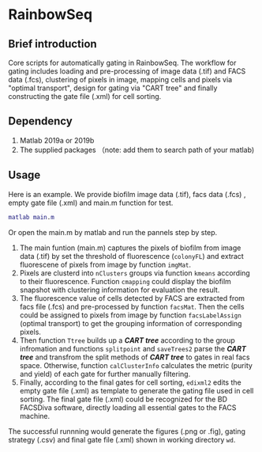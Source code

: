 # RainbowSeq
## Brief introduction
Core scripts for automatically gating in RainbowSeq.
The workflow for gating includes loading and pre-processing of image data (.tif) and FACS data (.fcs), clustering of pixels in image, mapping cells and pixels via "optimal transport", design for gating via "CART tree" and finally constructing the gate file (.xml) for cell sorting.

## Dependency
1. Matlab 2019a or 2019b
2. The supplied packages （note: add them to search path of your matlab)

## Usage 
Here is an example. We provide biofilm image data (.tif), facs data (.fcs) , empty gate file (.xml) and main.m function for test.
```MATLAB
matlab main.m
```  
Or open the main.m by matlab and run the pannels step by step.  

1. The main funtion (main.m) captures the pixels of biofilm from image data (.tif) by set the threshold of fluorescence (`colonyFL`) and extract fluorescene of pixels from image  by function `imgMat`.
2. Pixels are clusterd into `nClusters` groups via function `kmeans` according to their fluorescence. Function `cmapping` could display the biofilm snapshot with clustering information for evaluation the result.
3. The fluorescence value of cells detected by FACS are extracted from facs file (.fcs) and pre-processed by function `facsMat`. Then the cells could be assigned to pixels from image by function `facsLabelAssign` (optimal transport) to get the grouping information of corresponding pixels.
4. Then function `Ttree` builds up a ***CART tree*** according to the group infromation and functions `splitpoint` and `saveTrees2` parse the ***CART tree*** and transfrom the split methods of ***CART tree*** to gates in real facs space. Otherwise, function `calClusterInfo` calculates the metric (purity and yield) of each gate for further manually filtering. 
5. Finally, according to the final gates for cell sorting, `edixml2` edits the empty gate file (.xml) as template to generate the gating file used in cell sorting. The final gate file (.xml) could be recognized for the BD FACSDiva software, directly loading all essential gates to the FACS machine.

The successful runnning would generate the figures (.png or .fig),  gating strategy (.csv) and final gate file (.xml) shown in working directory `wd`.
